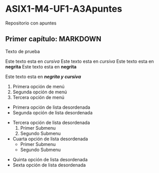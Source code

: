 # ASIX1-M4-UF1-A3Apuntes
Repositorio con apuntes
## Primer capítulo: MARKDOWN


Texto de prueba

Este texto esta en *cursiva*
Este texto esta en _cursiva_
Este texto esta en **negrita**
Este texto esta en __negrita__

Este texto esta en **_negrita y cursiva_**

1. Primera opción de menú
2. Segunda opción de menú
3. Tercera opción de menú 

* Primera opción de lista desordenada
* Segunda opción de lista desordenada
- Tercera opción de lista desordenada
    1. Primer Submenu
    2. Segundo Submenu
- Cuarta opción de lista desordenada
    * Primer Submenu
    * Segundo Submenu
+ Quinta opción de lista desordenada
+ Sexta opción de lista desordenada
